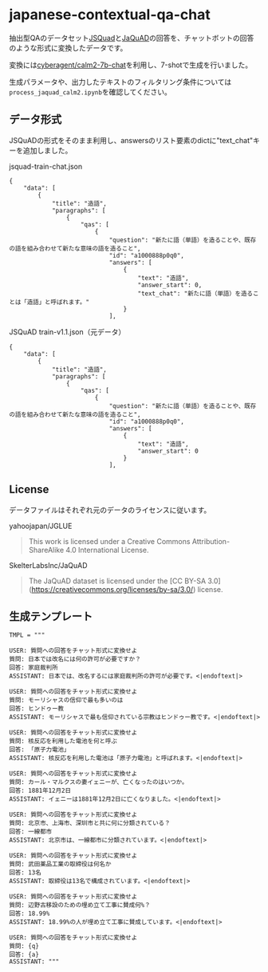 # japanese-contextual-qa-chat

抽出型QAのデータセット[JSQuad](https://github.com/yahoojapan/JGLUE)と[JaQuAD](https://github.com/SkelterLabsInc/JaQuAD)の回答を、チャットボットの回答のような形式に変換したデータです。

変換には[cyberagent/calm2-7b-chat](https://huggingface.co/cyberagent/calm2-7b-chat)を利用し、7-shotで生成を行いました。

生成パラメータや、出力したテキストのフィルタリング条件については```process_jaquad_calm2.ipynb```を確認してください。

## データ形式

JSQuADの形式をそのまま利用し、answersのリスト要素のdictに"text_chat"キーを追加しました。

jsquad-train-chat.json
```
{
    "data": [
        {
            "title": "造語",
            "paragraphs": [
                {
                    "qas": [
                        {
                            "question": "新たに語（単語）を造ることや、既存の語を組み合わせて新たな意味の語を造ること",
                            "id": "a1000888p0q0",
                            "answers": [
                                {
                                    "text": "造語",
                                    "answer_start": 0,
                                    "text_chat": "新たに語（単語）を造ることは「造語」と呼ばれます。"
                                }
                            ],
```

JSQuAD train-v1.1.json（元データ）
```
{
    "data": [
        {
            "title": "造語",
            "paragraphs": [
                {
                    "qas": [
                        {
                            "question": "新たに語（単語）を造ることや、既存の語を組み合わせて新たな意味の語を造ること",
                            "id": "a1000888p0q0",
                            "answers": [
                                {
                                    "text": "造語",
                                    "answer_start": 0
                                }
                            ],
```

## License

データファイルはそれぞれ元のデータのライセンスに従います。

yahoojapan/JGLUE
> This work is licensed under a Creative Commons Attribution-ShareAlike 4.0 International License.

SkelterLabsInc/JaQuAD
> The JaQuAD dataset is licensed under the [CC BY-SA 3.0] (https://creativecommons.org/licenses/by-sa/3.0/) license.


## 生成テンプレート

```
TMPL = """

USER: 質問への回答をチャット形式に変換せよ
質問: 日本では改名には何の許可が必要ですか？
回答: 家庭裁判所
ASSISTANT: 日本では、改名するには家庭裁判所の許可が必要です。<|endoftext|>

USER: 質問への回答をチャット形式に変換せよ
質問: モーリシャスの信仰で最も多いのは
回答: ヒンドゥー教
ASSISTANT: モーリシャスで最も信仰されている宗教はヒンドゥー教です。<|endoftext|>

USER: 質問への回答をチャット形式に変換せよ
質問: 核反応を利用した電池を何と呼ぶ
回答: 「原子力電池」
ASSISTANT: 核反応を利用した電池は「原子力電池」と呼ばれます。<|endoftext|>

USER: 質問への回答をチャット形式に変換せよ
質問: カール・マルクスの妻イェニーが、亡くなったのはいつか。
回答: 1881年12月2日
ASSISTANT: イェニーは1881年12月2日に亡くなりました。<|endoftext|>

USER: 質問への回答をチャット形式に変換せよ
質問: 北京市、上海市、深圳市と共に何に分類されている？
回答: 一線都市
ASSISTANT: 北京市は、一線都市に分類されています。<|endoftext|>

USER: 質問への回答をチャット形式に変換せよ
質問: 武田薬品工業の取締役は何名か
回答: 13名
ASSISTANT: 取締役は13名で構成されています。<|endoftext|>

USER: 質問への回答をチャット形式に変換せよ
質問: 辺野古移設のための埋め立て工事に賛成何%？
回答: 18.99%
ASSISTANT: 18.99%の人が埋め立て工事に賛成しています。<|endoftext|>

USER: 質問への回答をチャット形式に変換せよ
質問: {q}
回答: {a}
ASSISTANT: """
```

